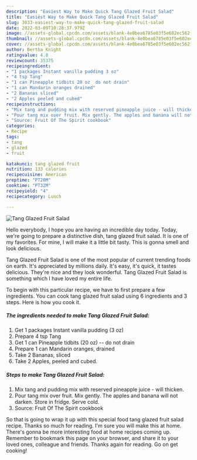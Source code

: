 ```yaml
---
description: "Easiest Way to Make Quick Tang Glazed Fruit Salad"
title: "Easiest Way to Make Quick Tang Glazed Fruit Salad"
slug: 3033-easiest-way-to-make-quick-tang-glazed-fruit-salad
date: 2022-03-09T10:28:37.979Z
image: //assets-global.cpcdn.com/assets/blank-4e0bea6785e03f5e602ec562f230caae08da540cada707380b4fe1bbebba43da.png
thumbnail: //assets-global.cpcdn.com/assets/blank-4e0bea6785e03f5e602ec562f230caae08da540cada707380b4fe1bbebba43da.png
cover: //assets-global.cpcdn.com/assets/blank-4e0bea6785e03f5e602ec562f230caae08da540cada707380b4fe1bbebba43da.png
author: Bertha Knight
ratingvalue: 4.8
reviewcount: 35375
recipeingredient:
- "1 packages Instant vanilla pudding 3 oz"
- "4 tsp Tang"
- "1 can Pineapple tidbits 20 oz  do not drain"
- "1 can Mandarin oranges drained"
- "2 Bananas sliced"
- "2 Apples peeled and cubed"
recipeinstructions:
- "Mix tang and pudding mix with reserved pineapple juice - will thicken."
- "Pour tang mix over fruit. Mix gently. The apples and banana will not darken. Store in fridge. Serve cold."
- "Source: Fruit Of The Spirit cookbook"
categories:
- Recipe
tags:
- tang
- glazed
- fruit

katakunci: tang glazed fruit 
nutrition: 133 calories
recipecuisine: American
preptime: "PT20M"
cooktime: "PT32M"
recipeyield: "4"
recipecategory: Lunch

---
```



![Tang Glazed Fruit Salad](//assets-global.cpcdn.com/assets/blank-4e0bea6785e03f5e602ec562f230caae08da540cada707380b4fe1bbebba43da.png)

Hello everybody, I hope you are having an incredible day today. Today, we're going to prepare a distinctive dish, tang glazed fruit salad. It is one of my favorites. For mine, I will make it a little bit tasty. This is gonna smell and look delicious.

Tang Glazed Fruit Salad is one of the most popular of current trending foods on earth. It's appreciated by millions daily. It's easy, it's quick, it tastes delicious. They're nice and they look wonderful. Tang Glazed Fruit Salad is something which I have loved my entire life.




To begin with this particular recipe, we have to first prepare a few ingredients. You can cook tang glazed fruit salad using 6 ingredients and 3 steps. Here is how you cook it.

<!--inarticleads1-->

##### The ingredients needed to make Tang Glazed Fruit Salad:

1. Get 1 packages Instant vanilla pudding (3 oz)
1. Prepare 4 tsp Tang
1. Get 1 can Pineapple tidbits (20 oz) -- do not drain
1. Prepare 1 can Mandarin oranges, drained
1. Take 2 Bananas, sliced
1. Take 2 Apples, peeled and cubed.




<!--inarticleads2-->

##### Steps to make Tang Glazed Fruit Salad:

1. Mix tang and pudding mix with reserved pineapple juice - will thicken.
1. Pour tang mix over fruit. Mix gently. The apples and banana will not darken. Store in fridge. Serve cold.
1. Source: Fruit Of The Spirit cookbook




So that is going to wrap it up with this special food tang glazed fruit salad recipe. Thanks so much for reading. I'm sure you will make this at home. There's gonna be more interesting food at home recipes coming up. Remember to bookmark this page on your browser, and share it to your loved ones, colleague and friends. Thanks again for reading. Go on get cooking!
